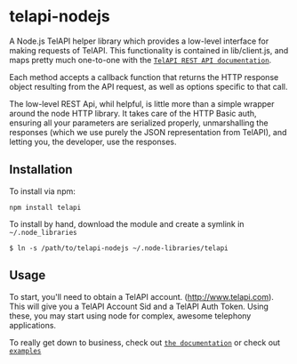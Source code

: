 # telapi-nodejs

A Node.js TelAPI helper library which provides a low-level interface for making requests of TelAPI. This functionality is contained in lib/client.js, and maps pretty much one-to-one with the [`TelAPI REST API documentation`](http://www.telapi.com/docs/api/rest/).

Each method accepts a callback function that returns the HTTP response object resulting from the API request, as well as options specific to that call.

The low-level REST Api, whil helpful, is little more than a simple wrapper around the node HTTP library. It takes care of the HTTP Basic auth, ensuring all your parameters are serialized properly, unmarshalling the responses (which we use purely the JSON representation from TelAPI), and letting you, the developer, use the responses.

## Installation


To install via npm:
    
    npm install telapi

To install by hand, download the module and create a symlink in `~/.node_libraries`

    $ ln -s /path/to/telapi-nodejs ~/.node-libraries/telapi


## Usage

To start, you'll need to obtain a TelAPI account. (http://www.telapi.com). This will give you a TelAPI Account Sid and a TelAPI Auth Token. Using these, you may start using node for complex, awesome telephony applications.

To really get down to business, check out [`the documentation`](http://www.telapi.com/docs/api/rest/) or check out [`examples`](https://github.com/teltechsystems/telapi-nodejs/tree/master/examples)